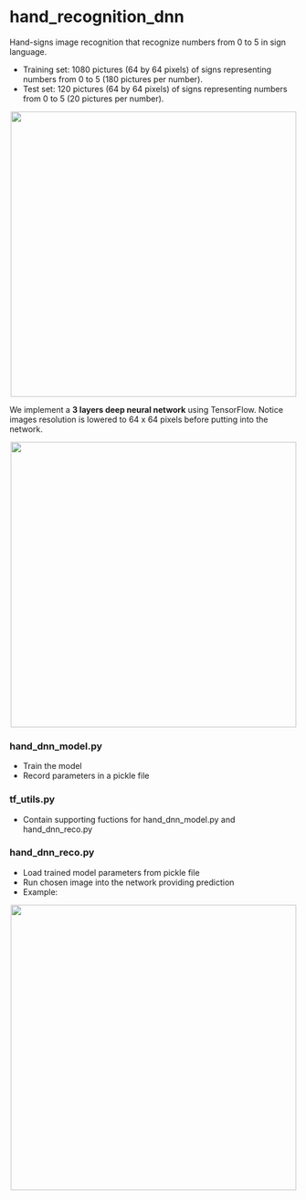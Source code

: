 # hand_recognition_dnn
Hand-signs image recognition that recognize numbers from 0 to 5 in sign language.
<ul>
<li>Training set: 1080 pictures (64 by 64 pixels) of signs representing numbers from 0 to 5 (180 pictures per number).</li>
<li>Test set: 120 pictures (64 by 64 pixels) of signs representing numbers from 0 to 5 (20 pictures per number).</li>
</ul>

<p align="center"><img src="https://user-images.githubusercontent.com/24521991/32612515-6c0dee0e-c5a3-11e7-82e7-1d872ffd022e.png" width="500"></p>

We implement a <b>3 layers deep neural network</b> using TensorFlow. Notice images resolution is lowered to 64 x 64 pixels before putting into the network. 
<p align="center"><img src="https://user-images.githubusercontent.com/24521991/32612759-0a432efe-c5a4-11e7-8d77-917f73f09cbf.png" width="500"></p>

### hand_dnn_model.py
<ul>
<li>Train the model</li>
<li>Record parameters in a pickle file</li>
</ul>

### tf_utils.py
<ul>
<li>Contain supporting fuctions for hand_dnn_model.py and hand_dnn_reco.py</li>
</ul>

### hand_dnn_reco.py
<ul>
<li>Load trained model parameters from pickle file </li>
<li>Run chosen image into the network providing prediction </li>
<li>Example:</li>
</ul>



<p align="center"><img src="https://user-images.githubusercontent.com/24521991/32641660-34a89f10-c60a-11e7-9c90-0588a6c09f23.png" width="500"></p>

